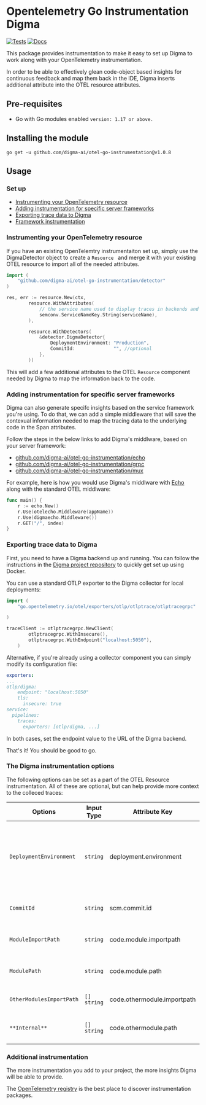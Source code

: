 # Opentelemetry Go Instrumentation Digma
[![Tests](https://github.com/digma-ai/otel-go-instrumentation/actions/workflows/ci.yaml/badge.svg)](https://github.com/digma-ai/otel-go-instrumentation/actions?query=workflow%3Abuild_and_test+branch%3Amain)
[![Docs](https://godoc.org/go.opentelemetry.io/contrib?status.svg)][goref-url]

This package provides instrumentation to make it easy to set up Digma to work along with your OpenTelemetry instrumentation.

In order to be able to effectively glean code-object based insights for continuous feedback and map them back in the IDE, Digma inserts additional attribute into the OTEL resource attributes. 

## Pre-requisites
*  Go with Go modules enabled  `version: 1.17 or above.`

## Installing the module
```
go get -u github.com/digma-ai/otel-go-instrumentation@v1.0.8
```


## Usage

### Set up
- [Instrumenting your OpenTelemetry resource](#instrumenting-your-opentelemetry-resource)
- [Adding instrumentation for specific server frameworks](#adding-instrumentation-for-specific-server-frameworks)
- [Exporting trace data to Digma](#exporting-trace-data-to-digma)
- [Framework instrumentation](#framework-instrumentation)


### Instrumenting your OpenTelemetry resource

If you have an existing OpenTelemtry instrumentaiton set up, simply use the DigmaDetector object to create a `Resource ` and merge it with your existing OTEL resource to import all of the needed attributes. 

```go
import (
	"github.com/digma-ai/otel-go-instrumentation/detector"
)

res, err := resource.New(ctx,
		resource.WithAttributes(
			// the service name used to display traces in backends and mandatory for digma backend
			semconv.ServiceNameKey.String(serviceName),
		),

		resource.WithDetectors(
			&detector.DigmaDetector{
				DeploymentEnvironment: "Production",
				CommitId:              "", //optional
			},
		))
```

This will add a few additional attributes to the OTEL `Resource` component needed by Digma to map the information back to the code.

### Adding instrumentation for specific server frameworks

Digma can also generate specifc insights based on the service framework you're using. To do that, we can add  a simple middleware that will save the contexual information needed to map the tracing data to the underlying code in the Span attributes.

Follow the steps in the below links to add Digma's middlware, based on your server framework:

* [github.com/digma-ai/otel-go-instrumentation/echo](./echo)
* [github.com/digma-ai/otel-go-instrumentation/grpc](./grpc)
* [github.com/digma-ai/otel-go-instrumentation/mux](./mux)  

For example, here  is how you would use Digma's middlware with [Echo](https://github.com/labstack/echo) along with the standard OTEL middlware:

```go
func main() {
	r := echo.New()
	r.Use(otelecho.Middleware(appName))
	r.Use(digmaecho.Middleware())
	r.GET("/", index)
}
```

### Exporting trace data to Digma

First, you need to have a Digma backend up and running. You can follow the instructions in the [Digma project repository](https://github.com/digma-ai/digma) to quickly get set up using Docker.

You can use a standard OTLP exporter to the Digma collector for local deployments:

```go
import (
	"go.opentelemetry.io/otel/exporters/otlp/otlptrace/otlptracegrpc"

)

traceClient := otlptracegrpc.NewClient(
		otlptracegrpc.WithInsecure(),
		otlptracegrpc.WithEndpoint("localhost:5050"),
	)
```

Alternative, if you're already using a collector component you can simply modify its configuration file:

```yaml
exporters:
...
otlp/digma:
    endpoint: "localhost:5050"
    tls:
      insecure: true
service:
  pipelines:
    traces:
      exporters: [otlp/digma, ...]
```

In both cases, set the endpoint value to the URL of the Digma backend.

That's it! You should be good to go.

### The Digma instrumentation options

The following options can be set as a part of the OTEL Resource instrumentation. All of these are optional, but can help provide more context to the colleced traces:

| Options | Input Type  | Attribute Key | Description | Default |
| --- | --- | --- | --- | --- |
| `DeploymentEnvironment` | `string` | deployment.environment |  The Environment describes where the running process is deployed. (e.g production, staging, ci) | If no depployment environment is provided, we'll assume this is a local deployment env and mark it using the local hostname. It will be visible to that machine only.
| `CommitId` | `string`  | scm.commit.id | The specific commit identifier of the running code. | The instrumentation will attempt to read this variable from `debug.ReadBuildInfo()`|
`ModuleImportPath` | `string` | code.module.importpath | Module canonical name | The instrumentation will attempt to read this variable from `debug.ReadBuildInfo()`|
`ModulePath` | `string` | code.module.path | workspace(application) physical path | The instrumentation will attempt to read this variable from `debug.ReadBuildInfo()` |
`OtherModulesImportPath` | `[] string` | code.othermodule.importpath | Specify additional satellite or infra modules to track | None |
` **Internal** ` | `[] string` | code.othermodule.path | physical paths of  `OtherModulesImportPath` option | The instrumentation will attempt to read this variable from `debug.ReadBuildInfo()`|

### Additional instrumentation

The more instrumentation you add to your project, the more insights Digma will be able to provide.

The [OpenTelemetry registry](https://opentelemetry.io/registry/) is the best place to discover instrumentation packages.


[goref-url]: https://pkg.go.dev/github.com/digma-ai/otel-go-instrumentation


